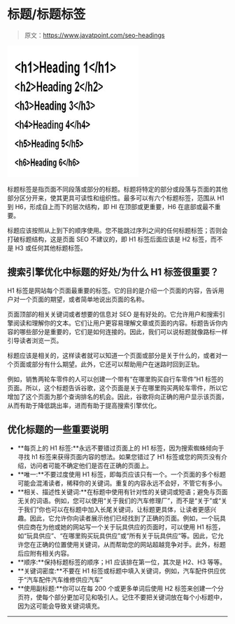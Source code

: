 # 标题/标题标签

> 原文：<https://www.javatpoint.com/seo-headings>

![SEO Headings](img/217818d501c7f9bc350de04f0527c3ad.png)

标题标签是指页面不同段落或部分的标题。标题将特定的部分或段落与页面的其他部分区分开来，使其更具可读性和组织性。最多可以有六个标题标签，范围从 H1 到 H6，形成自上而下的层次结构，即 HI 在顶部或更重要，H6 在底部或最不重要。

标题应该按照从上到下的顺序使用。您不能跳过序列之间的任何标题标签；否则会打破标题结构，这是页面 SEO 不建议的，即 H1 标签后面应该是 H2 标签，而不是 H3 或任何其他标题标签。

## 搜索引擎优化中标题的好处/为什么 H1 标签很重要？

H1 标签是网站每个页面最重要的标签。它的目的是介绍一个页面的内容，告诉用户对一个页面的期望，或者简单地说出页面的名称。

页面顶部的相关关键词或者想要的信息对 SEO 是有好处的。它允许用户和搜索引擎阅读和理解你的文本。它们让用户更容易理解文章或页面的内容。标题告诉你内容的哪些部分是重要的，它们是如何连接的。因此，我们可以说标题就像路标一样引导读者浏览一页。

标题应该是相关的，这样读者就可以知道一个页面或部分是关于什么的，或者对一个页面或部分有什么期望。此外，它还可以帮助用户在迷路时回到正轨。

例如，销售两轮车零件的人可以创建一个带有“在哪里购买自行车零件”H1 标签的页面。所以，这个标题告诉谷歌，这个页面是关于在哪里购买两轮车零件，所以它增加了这个页面为那个查询排名的机会。因此，谷歌将向正确的用户显示该页面，从而有助于降低跳出率，进而有助于提高搜索引擎优化。

## 优化标题的一些重要说明

*   **每页上的 H1 标签:**永远不要错过页面上的 H1 标签，因为搜索蜘蛛倾向于寻找 h1 标签来获得页面内容的想法。如果您错过了 H1 标签或您的网页没有介绍，访问者可能不确定他们是否在正确的页面上。
*   **唯一:**不要过度使用 H1 标签，即每页应该只有一个。一个页面的多个标题可能会混淆读者，稀释你的关键词。重复的内容永远不会好，不管它有多小。
*   **相关、描述性关键词:**在标题中使用有针对性的关键词或短语；避免与页面无关的词语。例如，您可以使用“关于我们的汽车修理厂”，而不是“关于”或“关于我们”你也可以在标题中加入长尾关键词，让标题更具体，让读者更感兴趣。因此，它允许你向读者展示他们已经找到了正确的页面。例如，一个玩具供应商在为他或她的网站写一个关于玩具供应的页面时，可以使用 H1 标签，如“玩具供应”、“在哪里购买玩具供应”或“所有关于玩具供应”等。因此，它允许您在正确的位置使用关键词，从而帮助您的网站超越竞争对手。此外，标题后应附有相关内容。
*   **顺序:**保持标题标签的顺序；H1 应该排在第一位，其次是 H2、H3 等等。
*   **关键词密度:**不要在 H1 标签或标题中填入关键词，例如，汽车配件供应优于“汽车配件汽车维修供应汽车”
*   **使用副标题:**你可以在每 200 个或更多单词后使用 H2 标签来创建一个分页符，使每个部分更加可见和吸引人。记住不要把关键词放在每个小标题中，因为这可能会导致关键词填充。

* * *